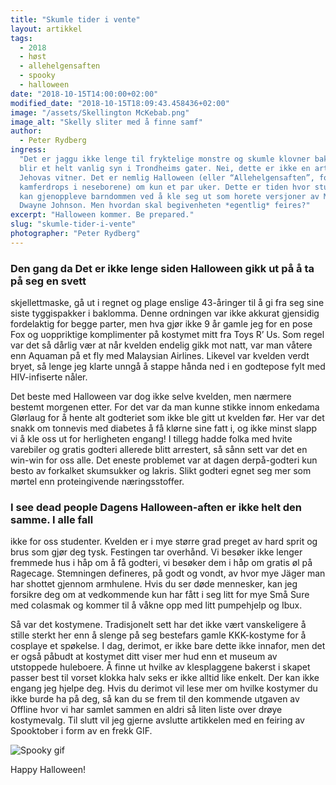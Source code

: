 ```yaml
---
title: "Skumle tider i vente"
layout: artikkel
tags:
  - 2018
  - høst
  - allehelgensaften
  - spooky
  - halloween
date: "2018-10-15T14:00:00+02:00"
modified_date: "2018-10-15T18:09:43.458436+02:00"
image: "/assets/Skellington McKebab.png"
image_alt: "Skelly sliter med å finne samf"
author:
  - Peter Rydberg
ingress:
  "Det er jaggu ikke lenge til fryktelige monstre og skumle klovner bak buskene
  blir et helt vanlig syn i Trondheims gater. Nei, dette er ikke en artikkel om
  Jehovas vitner. Det er nemlig Halloween (eller “Allehelgensaften”, for deg med
  kamferdrops i neseborene) om kun et par uker. Dette er tiden hvor studenter
  kan gjenoppleve barndommen ved å kle seg ut som horete versjoner av Moana og
  Dwayne Johnson. Men hvordan skal begivenheten *egentlig* feires?"
excerpt: "Halloween kommer. Be prepared."
slug: "skumle-tider-i-vente"
photographer: "Peter Rydberg"
---
```


### Den gang da Det er ikke lenge siden Halloween gikk ut på å ta på seg en svett

skjellettmaske, gå ut i regnet og plage enslige 43-åringer til å gi fra seg sine
siste tyggispakker i baklomma. Denne ordningen var ikke akkurat gjensidig
fordelaktig for begge parter, men hva gjør ikke 9 år gamle jeg for en pose Fox
og uoppriktige komplimenter på kostymet mitt fra Toys R’ Us. Som regel var det
så dårlig vær at når kvelden endelig gikk mot natt, var man våtere enn Aquaman
på et fly med Malaysian Airlines. Likevel var kvelden verdt bryet, så lenge jeg
klarte unngå å stappe hånda ned i en godtepose fylt med HIV-infiserte nåler.

Det beste med Halloween var dog ikke selve kvelden, men nærmere bestemt morgenen
etter. For det var da man kunne stikke innom enkedama Glørlaug for å hente alt
godteriet som ikke ble gitt ut kvelden før. Her var det snakk om tonnevis med
diabetes å få klørne sine fatt i, og ikke minst slapp vi å kle oss ut for
herligheten engang! I tillegg hadde folka med hvite varebiler og gratis godteri
allerede blitt arrestert, så sånn sett var det en win-win for oss alle. Det
eneste problemet var at dagen derpå-godteri kun besto av forkalket skumsukker og
lakris. Slikt godteri egnet seg mer som mørtel enn proteingivende
næringsstoffer.

### I see dead people Dagens Halloween-aften er ikke helt den samme. I alle fall

ikke for oss studenter. Kvelden er i mye større grad preget av hard sprit og
brus som gjør deg tysk. Festingen tar overhånd. Vi besøker ikke lenger fremmede
hus i håp om å få godteri, vi besøker dem i håp om gratis øl på Ragecage.
Stemningen defineres, på godt og vondt, av hvor mye Jäger man har shottet
gjennom armhulene. Hvis du ser døde mennesker, kan jeg forsikre deg om at
vedkommende kun har fått i seg litt for mye Små Sure med colasmak og kommer til
å våkne opp med litt pumpehjelp og Ibux.

Så var det kostymene. Tradisjonelt sett har det ikke vært vanskeligere å stille
sterkt her enn å slenge på seg bestefars gamle KKK-kostyme for å cosplaye et
spøkelse. I dag, derimot, er ikke bare dette ikke innafor, men det er også
påbudt at kostymet ditt viser mer hud enn et museum av utstoppede huleboere. Å
finne ut hvilke av klesplaggene bakerst i skapet passer best til vorset klokka
halv seks er ikke alltid like enkelt. Der kan ikke engang jeg hjelpe deg. Hvis
du derimot vil lese mer om hvilke kostymer du ikke burde ha på deg, så kan du se
frem til den kommende utgaven av Offline hvor vi har samlet sammen en aldri så
liten liste over drøye kostymevalg. Til slutt vil jeg gjerne avslutte artikkelen
med en feiring av Spooktober i form av en frekk GIF.

![Spooky gif](https://media.giphy.com/media/IkcmP3mvoHhPq/giphy.gif)

Happy Halloween!
